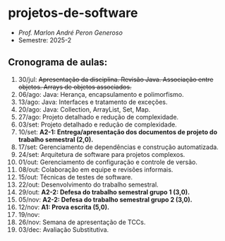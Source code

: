 # projetos-de-software
- _Prof. Marlon André Peron Generoso_
- Semestre: 2025-2

## Cronograma de aulas:
1. 30/jul: ~~Apresentação da disciplina. Revisão Java. Associação entre objetos. Arrays de objetos associados.~~
2. 06/ago: Java: Herança, encapsulamento e polimorfismo.
3. 13/ago: Java: Interfaces e tratamento de exceções.
4. 20/ago: Java: Collection, ArrayList, Set, Map.
5. 27/ago: Projeto detalhado e redução de complexidade.
6. 03/set: Projeto detalhado e redução de complexidade.
7. 10/set: **A2-1: Entrega/apresentação dos documentos de projeto do trabalho semestral (2,0).**
8. 17/set: Gerenciamento de dependências e construção automatizada.
9. 24/set: Arquitetura de software para projetos complexos.
10. 01/out: Gerenciamento de configuração e controle de versão.
11. 08/out: Colaboração em equipe e revisões informais.
12. 15/out: Técnicas de testes de software.
13. 22/out: Desenvolvimento do trabalho semestral.
14. 29/out: **A2-2: Defesa do trabalho semestral grupo 1 (3,0).**
15. 05/nov: **A2-2: Defesa do trabalho semestral grupo 2 (3,0).**
16. 12/nov: **A1: Prova escrita (5,0).**
17. 19/nov: 
18. 26/nov: Semana de apresentação de TCCs.
19. 03/dec: Avaliação Substitutiva.
